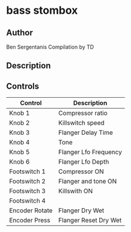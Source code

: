 # bass stombox
## Author

Ben Sergentanis
Compilation by TD

## Description


## Controls

| Control | Description |
| ------ | -----------|
| Knob 1 | Compressor ratio|
| Knob 2 | Killswitch speed |
| Knob 3 | Flanger Delay Time |
| Knob 4 | Tone|
| Knob 5 | Flanger Lfo Frequency |
| Knob 6 | Flanger Lfo Depth |
| Footswitch 1 | Compressor ON |
| Footswitch 2 | Flanger and tone ON |
| Footswitch 3 | Killswith ON |
| Footswitch 4 |  |
| Encoder Rotate | Flanger Dry Wet |
| Encoder Press | Flanger Reset Dry Wet |
